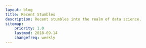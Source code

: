```yaml
---
layout: blog
title: Recent Stumbles
description: Recent stumbles into the realm of data science.
sitemap:
    priority: 1.0
    lastmod: 2018-09-14
    changefreq: weekly
---
```


<head>
<!-- Global site tag (gtag.js) - Google Analytics -->
<script async src="https://www.googletagmanager.com/gtag/js?id=UA-141691742-6"></script>
<script>
  window.dataLayer = window.dataLayer || [];
  function gtag(){dataLayer.push(arguments);}
  gtag('js', new Date());

  gtag('config', 'UA-141691742-6');
</script>
</head>
